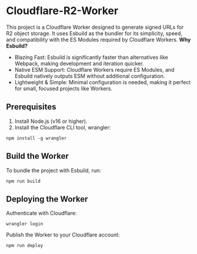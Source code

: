 # Cloudflare-R2-Worker
This project is a Cloudflare Worker designed to generate signed URLs for R2 object storage. It uses Esbuild as the bundler for its simplicity, speed, and compatibility with the ES Modules required by Cloudflare Workers.
**Why Esbuild?**
- Blazing Fast: Esbuild is significantly faster than alternatives like Webpack, making development and iteration quicker.
- Native ESM Support: Cloudflare Workers require ES Modules, and Esbuild natively outputs ESM without additional configuration.
- Lightweight & Simple: Minimal configuration is needed, making it perfect for small, focused projects like Workers.


## Prerequisites
1. Install Node.js (v16 or higher).
2. Install the Cloudflare CLI tool, wrangler:
```
npm install -g wrangler
```

## Build the Worker
To bundle the project with Esbuild, run:
```
npm run build
```

## Deploying the Worker
Authenticate with Cloudflare:
```
wrangler login
```
Publish the Worker to your Cloudflare account:
```
npm run deploy
```
